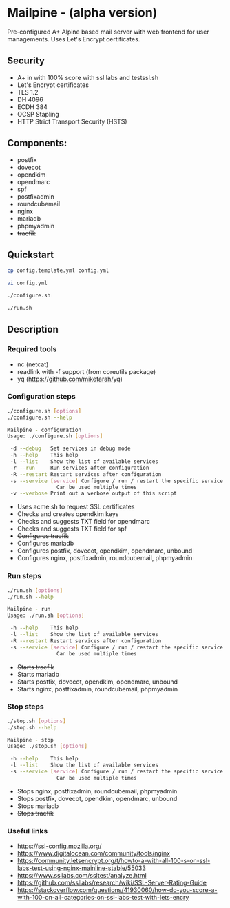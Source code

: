 # Mailpine - (alpha version)

Pre-configured A+ Alpine based mail server with web frontend for user managements.
Uses Let's Encrypt certificates.

## Security

- A+ in with 100% score with ssl labs and testssl.sh
- Let's Encrypt certificates
- TLS 1.2
- DH 4096
- ECDH 384
- OCSP Stapling
- HTTP Strict Transport Security (HSTS)

## Components:
- postfix
- dovecot
- opendkim
- opendmarc
- spf
- postfixadmin
- roundcubemail
- nginx
- mariadb
- phpmyadmin
- <del>traefik</del>

## Quickstart

```bash
cp config.template.yml config.yml

vi config.yml

./configure.sh

./run.sh
```

## Description

### Required tools
- nc (netcat)
- readlink with -f support (from coreutils package)
- yq (https://github.com/mikefarah/yq)

### Configuration steps

```bash
./configure.sh [options]
./configure.sh --help

Mailpine - configuration
Usage: ./configure.sh [options]

 -d --debug   Set services in debug mode
 -h --help    This help
 -l --list    Show the list of available services
 -r --run     Run services after configuration
 -R --restart Restart services after configuration
 -s --service [service] Configure / run / restart the specific service
                Can be used multiple times
 -v --verbose Print out a verbose output of this script
```

- Uses acme.sh to request SSL certificates
- Checks and creates opendkim keys
- Checks and suggests TXT field for opendmarc 
- Checks and suggests TXT field for spf 
- <del>Configures traefik</del>
- Configures mariadb
- Configures postfix, dovecot, opendkim, opendmarc, unbound
- Configures nginx, postfixadmin, roundcubemail, phpmyadmin

### Run steps

```bash
./run.sh [options]
./run.sh --help

Mailpine - run
Usage: ./run.sh [options]

 -h --help    This help
 -l --list    Show the list of available services
 -R --restart Restart services after configuration
 -s --service [service] Configure / run / restart the specific service
                Can be used multiple times
```

- <del>Starts traefik</del>
- Starts mariadb
- Starts postfix, dovecot, opendkim, opendmarc, unbound
- Starts nginx, postfixadmin, roundcubemail, phpmyadmin

### Stop steps

```bash
./stop.sh [options]
./stop.sh --help

Mailpine - stop
Usage: ./stop.sh [options]

 -h --help    This help
 -l --list    Show the list of available services
 -s --service [service] Configure / run / restart the specific service
                Can be used multiple times
```

- Stops nginx, postfixadmin, roundcubemail, phpmyadmin
- Stops postfix, dovecot, opendkim, opendmarc, unbound
- Stops mariadb
- <del>Stops traefik</del>

### Useful links
- https://ssl-config.mozilla.org/
- https://www.digitalocean.com/community/tools/nginx
- https://community.letsencrypt.org/t/howto-a-with-all-100-s-on-ssl-labs-test-using-nginx-mainline-stable/55033
- https://www.ssllabs.com/ssltest/analyze.html
- https://github.com/ssllabs/research/wiki/SSL-Server-Rating-Guide
- https://stackoverflow.com/questions/41930060/how-do-you-score-a-with-100-on-all-categories-on-ssl-labs-test-with-lets-encry
